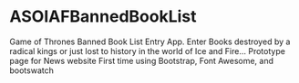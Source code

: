 # ASOIAFBannedBookList
Game of Thrones Banned Book List Entry App. Enter Books destroyed by a radical kings or just lost to history in the world of Ice and Fire... Prototype page for News website
First time using Bootstrap, Font Awesome, and bootswatch
